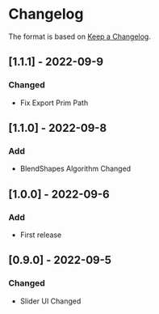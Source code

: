 # Changelog

The format is based on [Keep a Changelog](https://keepachangelog.com/en/1.0.0/).

## [1.1.1] - 2022-09-9
### Changed
- Fix Export Prim Path

## [1.1.0] - 2022-09-8
### Add
- BlendShapes Algorithm Changed

## [1.0.0] - 2022-09-6
### Add
- First release

## [0.9.0] - 2022-09-5
### Changed
- Slider UI Changed
